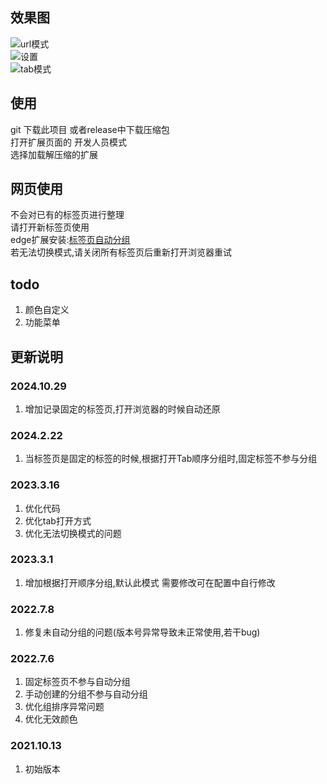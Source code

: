 ## 效果图
![url模式](./readme/url.gif)  
![设置](./readme/settings.png)  
![tab模式](./readme/tab.gif) 

## 使用  
git 下载此项目 或者release中下载压缩包  
打开扩展页面的 开发人员模式  
选择加载解压缩的扩展  

## 网页使用
不会对已有的标签页进行整理  
请打开新标签页使用  
edge扩展安装:[标签页自动分组](https://microsoftedge.microsoft.com/addons/detail/%E6%A0%87%E7%AD%BE%E9%A1%B5%E8%87%AA%E5%8A%A8%E5%88%86%E7%BB%84/hifeijficcakiokpfabdflnjdbihofdd)  
若无法切换模式,请关闭所有标签页后重新打开浏览器重试  
## todo
1. 颜色自定义
2. 功能菜单


## 更新说明
### 2024.10.29
1. 增加记录固定的标签页,打开浏览器的时候自动还原    

### 2024.2.22
1. 当标签页是固定的标签的时候,根据打开Tab顺序分组时,固定标签不参与分组  


### 2023.3.16
1. 优化代码
2. 优化tab打开方式
3. 优化无法切换模式的问题

### 2023.3.1
1. 增加根据打开顺序分组,默认此模式 需要修改可在配置中自行修改

### 2022.7.8
1. 修复未自动分组的问题(版本号异常导致未正常使用,若干bug)


### 2022.7.6
1. 固定标签页不参与自动分组   
2. 手动创建的分组不参与自动分组
3. 优化组排序异常问题  
4. 优化无效颜色  


### 2021.10.13
1. 初始版本